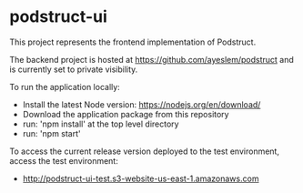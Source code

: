 # podstruct-ui

This project represents the frontend implementation of Podstruct.

The backend project is hosted at https://github.com/ayeslem/podstruct and is currently set to private visibility.

To run the application locally:
  - Install the latest Node version: https://nodejs.org/en/download/
  - Download the application package from this repository
  - run: 'npm install' at the top level directory
  - run: 'npm start'

To access the current release version deployed to the test environment, access the test environment:
  - http://podstruct-ui-test.s3-website-us-east-1.amazonaws.com
